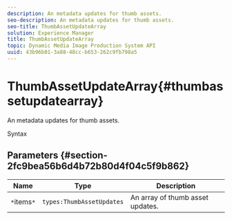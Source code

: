 ```yaml
---
description: An metadata updates for thumb assets.
seo-description: An metadata updates for thumb assets.
seo-title: ThumbAssetUpdateArray
solution: Experience Manager
title: ThumbAssetUpdateArray
topic: Dynamic Media Image Production System API
uuid: 43b96b01-3a88-48cc-b653-262c9fb798a5
---
```


# ThumbAssetUpdateArray{#thumbassetupdatearray}

An metadata updates for thumb assets.

 Syntax 

## Parameters {#section-2fc9bea56b6d4b72b80d4f04c5f9b862}

|  Name  | Type  | Description  |
|---|---|---|
|  `*`items`*`  | `types:ThumbAssetUpdates`  | An array of thumb asset updates.  |

